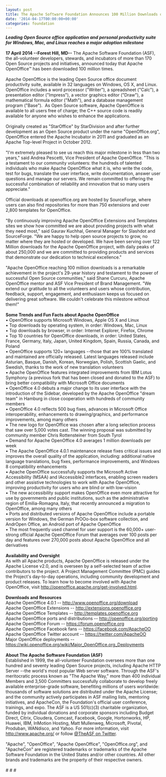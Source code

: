 ```yaml
---
layout: post
title: The Apache Software Foundation Announces 100 Million Downloads of Apache™ OpenOffice™
date: '2014-04-17T00:00:00+00:00'
categories: foundation
---
```

<div><b><i>Leading Open Source office application and personal productivity suite for Windows, Mac, and Linux reaches a major adoption milestone</i></b></div> 
  <div><b><br />17 April 2014 --Forest Hill, MD--</b> The Apache Software Foundation (ASF), the all-volunteer developers, stewards, and incubators of more than 170 Open Source projects and initiatives, announced today that Apache OpenOffice™ has been downloaded 100 million times.</div> 
  <div><br />Apache OpenOffice is the leading Open Source office document productivity suite, available in 32 languages on Windows, OS X, and Linux. OpenOffice includes a word processor (&quot;Writer&quot;), a spreadsheet (&quot;Calc&quot;), a presentation editor (&quot;Impress&quot;), a vector graphics editor (&quot;Draw&quot;), a mathematical formula editor (&quot;Math&quot;), and a database management program (&quot;Base&quot;). &nbsp;As Open Source software, Apache OpenOffice is available to all users free of charge; the C++ source code is readily available for anyone who wishes to enhance the applications.</div> 
  <div><br />Originally created as &quot;StarOffice&quot; by StarDivision and after further development as an Open Source product under the name &quot;OpenOffice.org&quot;, OpenOffice entered the Apache Incubator in 2011 and graduated as an Apache Top-level Project in October 2012.</div> 
  <div><br />&quot;I'm extremely pleased to see us reach this major milestone in less than two years,&quot; said Andrea Pescetti, Vice President of Apache OpenOffice. &quot;This is a testament to our community volunteers: the hundreds of talented individuals who make Apache OpenOffice what it is, who write the code, test for bugs, translate the user interface, write documentation, answer user questions and manage our servers. We remain committed to offering the successful combination of reliability and innovation that so many users appreciate.&quot;</div> 
  <div><br />Official downloads at openoffice.org are hosted by SourceForge, where users can also find repositories for more than 750 extensions and over 2,800 templates for OpenOffice.</div> 
  <div><br />&quot;By continuously improving Apache OpenOffice Extensions and Templates sites we show how committed we are about providing projects with what they need most,&quot; said Gaurav Kuchhal, General Manager for Slashdot and SourceForge. &quot;We are happy to help open source projects to grow, no matter where they are hosted or developed. We have been serving over 122 Million downloads for the Apache OpenOffice project, with daily peaks of about 250,000 and we are committed to providing products and services that demonstrate our dedication to technical excellence.&quot;</div> 
  <div><br />&quot;Apache OpenOffice reaching 100 million downloads is a remarkable achievement in the project's 29-year history and testament to the power of successful Open Source communities,&quot; said Shane Curcuru, Apache OpenOffice mentor and ASF Vice President of Brand Management. &quot;We extend our gratitude to all the volunteers and users whose contribution, feedback, support, engagement, and enthusiasm keeps us focused on delivering great software. We couldn't celebrate this milestone without them!&quot;</div> 
  <div><b><br />Some Trends and Fun Facts about Apache OpenOffice</b></div> 
  <div>•<span class="Apple-tab-span" style="white-space: pre;"> </span>OpenOffice supports Microsoft Windows, Apple OS X and Linux</div> 
  <div>•<span class="Apple-tab-span" style="white-space: pre;"> </span>Top downloads by operating system, in order: Windows, Mac, Linux</div> 
  <div>•<span class="Apple-tab-span" style="white-space: pre;"> </span>Top downloads by browser, in order: Internet Explorer, Firefox, Chrome</div> 
  <div>•<span class="Apple-tab-span" style="white-space: pre;"> </span>Top 10 countries for OpenOffice downloads, in order: United States, France, Germany, Italy, Japan, United Kingdom, Spain, Russia, Canada, and Poland</div> 
  <div>•<span class="Apple-tab-span" style="white-space: pre;"> </span>OpenOffice supports 120+ languages --those that are 100% translated and maintained are officially released. Latest languages released include Asturian, Basque, Danish, Korean, Norwegian, Polish, Scottish Gaelic, and Swedish, thanks to the work of new translation volunteers</div> 
  <div>•<span class="Apple-tab-span" style="white-space: pre;"> </span>Apache OpenOffice features integrated improvements from IBM Lotus Symphony (a previous fork that has been closed and donated to the ASF) to bring better compatibility with Microsoft Office documents</div> 
  <div>•<span class="Apple-tab-span" style="white-space: pre;"> </span>OpenOffice 4.0 debuts a major change to its user interface with the introduction of the Sidebar, developed by the Apache OpenOffice &quot;dream team&quot; in Hamburg in close cooperation with hundreds of community members</div> 
  <div>•<span class="Apple-tab-span" style="white-space: pre;"> </span>OpenOffice 4.0 reflects 500 bug fixes, advances in Microsoft Office interoperability, enhancements to drawing/graphics, and performance improvements, among many others</div> 
  <div>•<span class="Apple-tab-span" style="white-space: pre;"> </span>The new logo for OpenOffice was chosen after a long selection process that saw over 5,000 votes cast. The winning proposal was submitted by community member Chris Rottensteiner from South Tyrol</div> 
  <div>•<span class="Apple-tab-span" style="white-space: pre;"> </span>Demand for Apache OpenOffice 4.0 averages 1 million downloads per week</div> 
  <div>•<span class="Apple-tab-span" style="white-space: pre;"> </span>The Apache OpenOffice 4.0.1 maintenance release fixes critical issues and improves the overall quality of the application, including: additional native language translations, bug fixes, performance improvements, and Windows 8 compatibility enhancements</div> 
  <div>•<span class="Apple-tab-span" style="white-space: pre;"> </span>Apache OpenOffice successfully supports the Microsoft Active Accessibility (MSAA) and IAccessible2 interfaces, enabling screen readers and other assistive technologies to work with Apache OpenOffice, improving productivity for users who are blind or with low-vision</div> 
  <div>•<span class="Apple-tab-span" style="white-space: pre;"> </span>The new accessibility support makes OpenOffice even more attractive for use by governments and public institutions, such as the administrative region of Emilia-Romagna, Italy, that recently announced a migration to OpenOffice, among many others&nbsp;</div> 
  <div>•<span class="Apple-tab-span" style="white-space: pre;"> </span>Ports and distributed versions of Apache OpenOffice include a portable version for Windows, the German PrOOo-box software collection, and AndrOpen Office, an Android port of Apache OpenOffice</div> 
  <div>•<span class="Apple-tab-span" style="white-space: pre;"> </span>The most frequently used channel for user support is the 60,000+ user-strong official Apache OpenOffice Forum that averages over 100 posts per day and features over 270,000 posts about Apache OpenOffice and all derivatives</div> 
  <div><br /></div> 
  <div><b>Availability and Oversight</b></div> 
  <div>As with all Apache products, Apache OpenOffice is released under the Apache License v2.0, and is overseen by a self-selected team of active contributors to the project. A Project Management Committee (PMC) guides the Project's day-to-day operations, including community development and product releases. To learn how to become involved with Apache OpenOffice, visit <a href="http://openoffice.apache.org/get-involved.html">http://openoffice.apache.org/get-involved.html</a>.&nbsp;</div> 
  <div><br /><b>Downloads and Resources</b></div> 
  <div>Apache OpenOffice 4.0.1 -- <a href="http://www.openoffice.org/download">http://www.openoffice.org/download</a></div> 
  <div>Apache OpenOffice Extensions -- <a href="http://extensions.openoffice.org">http://extensions.openoffice.org</a></div> 
  <div>Apache OpenOffice Templates -- <a href="http://templates.openoffice.org">http://templates.openoffice.org</a></div> 
  <div>Apache OpenOffice ports and distributions -- <a href="http://openoffice.org/porting">http://openoffice.org/porting</a></div> 
  <div>Apache OpenOffice Forum -- <a href="https://forum.openoffice.org">https://forum.openoffice.org</a></div> 
  <div>Apache OpenOffice Facebook fans -- <a href="https://facebook.com/ApacheOO">https://facebook.com/ApacheOO</a></div> 
  <div>Apache OpenOffice Twitter account -- <a href="https://twitter.com/ApacheOO">https://twitter.com/ApacheOO</a></div> 
  <div>Major OpenOffice deployments -- <a href="https://wiki.openoffice.org/wiki/Major_OpenOffice.org_Deployments">https://wiki.openoffice.org/wiki/Major_OpenOffice.org_Deployments</a></div> 
  <div><br /><b>About The Apache Software Foundation (ASF)</b></div> 
  <div>Established in 1999, the all-volunteer Foundation oversees more than one hundred and seventy leading Open Source projects, including Apache HTTP Server --the world's most popular Web server software. Through the ASF's meritocratic process known as &quot;The Apache Way,&quot; more than 400 individual Members and 3,500 Committers successfully collaborate to develop freely available enterprise-grade software, benefiting millions of users worldwide: thousands of software solutions are distributed under the Apache License; and the community actively participates in ASF mailing lists, mentoring initiatives, and ApacheCon, the Foundation's official user conference, trainings, and expo. The ASF is a US 501(c)(3) charitable organization, funded by individual donations and corporate sponsors including Budget Direct, Citrix, Cloudera, Comcast, Facebook, Google, Hortonworks, HP, Huawei, IBM, InMotion Hosting, Matt Mullenweg, Microsoft, Pivotal, Produban, WANdisco, and Yahoo. For more information, visit <a href="http://www.apache.org/">http://www.apache.org/</a> or follow <a href="https://twitter.com/TheASF">@TheASF on Twitter</a>.</div> 
  <div><br />&quot;Apache&quot;, &quot;OpenOffice&quot;, &quot;Apache OpenOffice&quot;, &quot;OpenOffice.org&quot;, and &quot;ApacheCon&quot; are registered trademarks or trademarks of the Apache Software Foundation in the United States and/or other countries. All other brands and trademarks are the property of their respective owners.</div> 
  <div><br /># # #</div>
